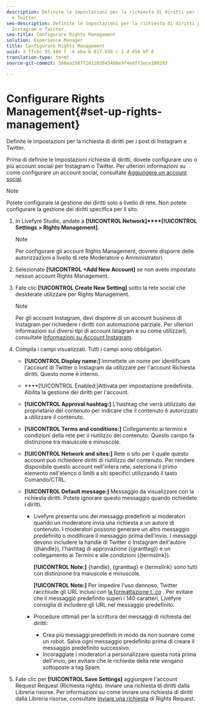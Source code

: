 ```yaml
---
description: Definite le impostazioni per la richiesta di diritti per i post di Instagram
  e Twitter.
seo-description: Definite le impostazioni per la richiesta di diritti per i post di
  Instagram e Twitter.
seo-title: Configurare Rights Management
solution: Experience Manager
title: Configurare Rights Management
uuid: 3 ffcbc 95-484 f -4 eba-b 817-658 c 1 d 658 bf 8
translation-type: tm+mt
source-git-commit: 566ea2587f101202045488e9f4edf73ece100293

---
```



# Configurare Rights Management{#set-up-rights-management}

Definite le impostazioni per la richiesta di diritti per i post di Instagram e Twitter.

Prima di definire le Impostazioni richieste di diritti, dovete configurare uno o più account sociali per Instagram o Twitter. Per ulteriori informazioni su come configurare un account social, consultate [Aggiungere un account social](../c-users-creating-accounts-with-studio-access/t-configure-social-accout-instagram/t-configure-social-accout-instagram.md#t_configure_social_accout_instagram).

>[!NOTE]
>
>Potete configurare la gestione dei diritti solo a livello di rete. Non potete configurare la gestione dei diritti specifica per il sito.

1. In Livefyre Studio, andate a **[!UICONTROL Network]****[!UICONTROL Settings > Rights Management]**.

   >[!NOTE]
   >
   >Per configurare gli account Rights Management, dovrete disporre delle autorizzazioni a livello di rete Moderatore o Amministratori.

1. Selezionate **[!UICONTROL +Add New Account]** se non avete impostato nessun account Rights Management.
1. Fate clic **[!UICONTROL Create New Setting]** sotto la rete social che desiderate utilizzare per Rights Management.

   >[!NOTE]
   >
   >Per gli account Instagram, devi disporre di un account business di Instagram per richiedere i diritti con automazione parziale. Per ulteriori informazioni sui diversi tipi di account Istagram e su come utilizzarli, consultate [Informazioni su Account Instagram](../c-users-creating-accounts-with-studio-access/t-configure-social-accout-instagram/c-about-instagram-accounts.md#c_about_instagram_accounts).

1. Compila i campi visualizzati. Tutti i campi sono obbligatori.

   * **[!UICONTROL Display name:]** Immettete un nome per identificare l'account di Twitter o Instagram da utilizzare per l'account Richiesta diritti. Questo nome è interno.
   * ****[!UICONTROL Enabled:]Attivata per impostazione predefinita. Abilita la gestione dei diritti per l'account.
   * **[!UICONTROL Approval hashtag:]** L'hashtag che verrà utilizzato dal proprietario del contenuto per indicare che il contenuto è autorizzato a utilizzare il contenuto.
   * **[!UICONTROL Terms and conditions:]** Collegamento ai termini e condizioni della rete per il riutilizzo del contenuto. Questo campo fa distinzione tra maiuscole e minuscole.
   * **[!UICONTROL Network and sites:]** Rete o sito per il quale questo account può richiedere diritti di riutilizzo del contenuto. Per rendere disponibile questo account nell'intera rete, seleziona il primo elemento nell'elenco o limiti a siti specifici utilizzando il tasto Comando/CTRL.
   * **[!UICONTROL Default message:]** Messaggio da visualizzare con la richiesta diritti. Potete ignorare questo messaggio quando richiedete i diritti.

      * Livefyre presenta uno dei messaggi predefiniti ai moderatori quando un moderatore invia una richiesta a un autore di contenuto. I moderatori possono generare un altro messaggio predefinito o modificare il messaggio prima dell'invio. I messaggi devono includere la handle di Twitter o Instagram dell'autore ({handle}), l'hashtag di approvazione ({granttag}) e un collegamento ai Termini e alle condizioni ({termslink}).

         **[!UICONTROL Note:]** {handle}, {granttag} e {termslink} sono tutti con distinzione tra maiuscole e minuscole.

         **[!UICONTROL Note:]** Per impedire l'uso dannoso, Twitter racchiude gli URL inclusi con [la formattazione t. co](https://t.co/) . Per evitare che il messaggio predefinito superi i 140 caratteri, Livefyre consiglia di includere gli URL nel messaggio predefinito.

      * Procedure ottimali per la scrittura dei messaggi di richiesta dei diritti:

         * Crea più messaggi predefiniti in modo da non suonare come un robot. Salva ogni messaggio predefinito prima di creare il messaggio predefinito successivo.
         * Incoraggiate i moderatori a personalizzare questa nota prima dell'invio, per evitare che le richieste della rete vengano sottoposte a tag Spam.

1. Fate clic per **[!UICONTROL Save Settings]** aggiungere l'account Request Request (Richiesta rights).
Inviare una richiesta di diritti dalla Libreria risorse. Per informazioni su come inviare una richiesta di diritti dalla Libreria risorse, consultate [Inviare una richiesta](../c-how-requesting-rights-works/t-send-a-rights-request-to-own-a-digital-asset.md#t_send_a_rights_request_to_own_a_digital_asset) di Rights Request.